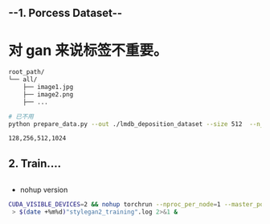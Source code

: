 ## --1. Porcess Dataset--

# 对 gan 来说标签不重要。

```bash
root_path/
└── all/
    ├── image1.jpg
    ├── image2.png
    ├── ...
```


```bash
# 已不用
python prepare_data.py --out ./lmdb_deposition_dataset --size 512  --n_worker 8 --resample lanczos  /mnt/c/Users/23174/Desktop/GitHub\ Project/data-efficient-gans-baseline/data/deposition_data_processed_stylegan/ 

```

```bash
128,256,512,1024
```

## 2. Train....

```bash
```

- nohup version
```bash
CUDA_VISIBLE_DEVICES=2 && nohup torchrun --nproc_per_node=1 --master_port=3001 train.py --batch 32 deposition_data_processed_stylegan/
 > $(date +%m%d)"stylegan2_training".log 2>&1 &
```